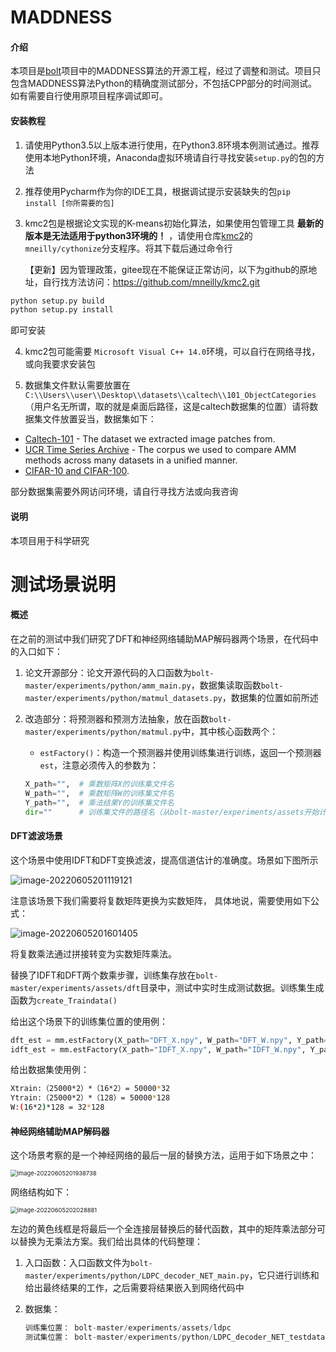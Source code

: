 # MADDNESS

#### 介绍

本项目是[bolt](https://github.com/dblalock/bolt)项目中的MADDNESS算法的开源工程，经过了调整和测试。项目只包含MADDNESS算法Python的精确度测试部分，不包括CPP部分的时间测试。如有需要自行使用原项目程序调试即可。

#### 安装教程

1. 请使用Python3.5以上版本进行使用，在Python3.8环境本例测试通过。推荐使用本地Python环境，Anaconda虚拟环境请自行寻找安装`setup.py`的包的方法

2. 推荐使用Pycharm作为你的IDE工具，根据调试提示安装缺失的包`pip install [你所需要的包]`

3. kmc2包是根据论文实现的K-means初始化算法，如果使用包管理工具 **最新的版本是无法适用于python3环境的！** ，请使用仓库[kmc2](https://gitee.com/dxone/kmc2.git)的`mneilly/cythonize`分支程序。将其下载后通过命令行

   【更新】因为管理政策，gitee现在不能保证正常访问，以下为github的原地址，自行找方法访问：https://github.com/mneilly/kmc2.git

```bash
python setup.py build
python setup.py install
```
即可安装

4.  kmc2包可能需要 `Microsoft Visual C++ 14.0`环境，可以自行在网络寻找，或向我要求安装包

5.  数据集文件默认需要放置在`C:\\Users\\user\\Desktop\\datasets\\caltech\\101_ObjectCategories`（用户名无所谓，取的就是桌面后路径，这是caltech数据集的位置）请将数据集文件放置妥当，数据集如下：
- [Caltech-101](http://www.vision.caltech.edu/Image_Datasets/Caltech101/) - The dataset we extracted image patches from.
- [UCR Time Series Archive](https://www.cs.ucr.edu/~eamonn/time_series_data/) - The corpus we used to compare AMM methods across many datasets in a unified manner.
- [CIFAR-10 and CIFAR-100](https://www.cs.toronto.edu/~kriz/cifar.html).

部分数据集需要外网访问环境，请自行寻找方法或向我咨询

#### 说明

本项目用于科学研究

# 测试场景说明

#### 概述

在之前的测试中我们研究了DFT和神经网络辅助MAP解码器两个场景，在代码中的入口如下：

1. 论文开源部分：论文开源代码的入口函数为`bolt-master/experiments/python/amm_main.py`，数据集读取函数`bolt-master/experiments/python/matmul_datasets.py`，数据集的位置如前所述

2. 改造部分：将预测器和预测方法抽象，放在函数`bolt-master/experiments/python/matmul.py`中，其中核心函数两个：

   -  `estFactory()`：构造一个预测器并使用训练集进行训练，返回一个预测器`est`，注意必须传入的参数为：

   ```python
   X_path="",  # 乘数矩阵X的训练集文件名
   W_path="",  # 乘数矩阵W的训练集文件名
   Y_path="",  # 乘法结果Y的训练集文件名
   dir=""      # 训练集文件的路径名（从bolt-master/experiments/assets开始计算）
   ```

#### DFT滤波场景

这个场景中使用IDFT和DFT变换滤波，提高信道估计的准确度。场景如下图所示

![image-20220605201119121](D:%5Cbolt-master%5Cbolt-master%5Cexperiments%5Cpython%5CREADME.assets%5Cimage-20220605201119121.png)

注意该场景下我们需要将复数矩阵更换为实数矩阵， 具体地说，需要使用如下公式：

![image-20220605201601405](D:%5Cbolt-master%5Cbolt-master%5Cexperiments%5Cpython%5CREADME.assets%5Cimage-20220605201601405.png)

将复数乘法通过拼接转变为实数矩阵乘法。

替换了IDFT和DFT两个数乘步骤，训练集存放在`bolt-master/experiments/assets/dft`目录中，测试中实时生成测试数据。训练集生成函数为`create_Traindata()`

给出这个场景下的训练集位置的使用例：

```python
dft_est = mm.estFactory(X_path="DFT_X.npy", W_path="DFT_W.npy", Y_path="DFT_Y.npy", dir="dft")
idft_est = mm.estFactory(X_path="IDFT_X.npy", W_path="IDFT_W.npy", Y_path="IDFT_Y.npy", dir="dft")
```

给出数据集使用例：

```bash
Xtrain:（25000*2）*（16*2）= 50000*32
Ytrain:（25000*2）*（128）= 50000*128
W:(16*2)*128 = 32*128
```

#### 神经网络辅助MAP解码器

这个场景考察的是一个神经网络的最后一层的替换方法，运用于如下场景之中：

<img src="D:%5Cbolt-master%5Cbolt-master%5Cexperiments%5Cpython%5CREADME.assets%5Cimage-20220605201938738.png" alt="image-20220605201938738" style="zoom:67%;" />

网络结构如下：

<img src="D:%5Cbolt-master%5Cbolt-master%5Cexperiments%5Cpython%5CREADME.assets%5Cimage-20220605202028881.png" alt="image-20220605202028881" style="zoom: 67%;" />

左边的黄色线框是将最后一个全连接层替换后的替代函数，其中的矩阵乘法部分可以替换为无乘法方案。我们给出具体的代码整理：

1. 入口函数：入口函数文件为`bolt-master/experiments/python/LDPC_decoder_NET_main.py`，它只进行训练和给出最终结果的工作，之后需要将结果嵌入到网络代码中

2. 数据集：

   ```python
   训练集位置： bolt-master/experiments/assets/ldpc
   测试集位置： bolt-master/experiments/python/LDPC_decoder_NET_testdata
   ```

   

